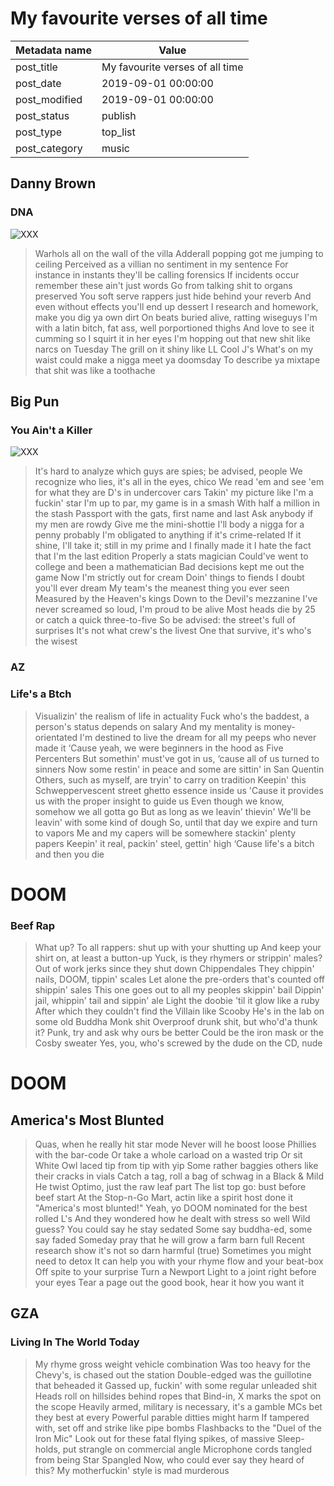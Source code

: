 # My favourite verses of all time

| Metadata name | Value |
| --------- | ------ |
| post_title | My favourite verses of all time |
| post_date | 2019-09-01 00:00:00 |
| post_modified | 2019-09-01 00:00:00 |
| post_status | publish |
| post_type | top_list |
| post_category | music |

## Danny Brown

### DNA

![XXX](/images/albums/top-verses/xxx.jpg)

>Warhols all on the wall of the villa
 Adderall popping got me jumping to ceiling
 Perceived as a villian no sentiment in my sentence
 For instance in instants they'll be calling forensics
 If incidents occur remember these ain't just words
 Go from talking shit to organs preserved
 You soft serve rappers just hide behind your reverb
 And even without effects you'll end up dessert
 I research and homework, make you dig ya own dirt
 On beats buried alive, ratting wiseguys
 I'm with a latin bitch, fat ass, well porportioned thighs
 And love to see it cumming so I squirt it in her eyes
 I'm hopping out that new shit like narcs on Tuesday
 The grill on it shiny like LL Cool J's
 What's on my waist could make a nigga meet ya doomsday
 To describe ya mixtape that shit was like a toothache

## Big Pun

### You Ain't a Killer

![XXX](/images/albums/top-verses/xxx.jpg)

>It's hard to analyze which guys are spies; be advised, people
 We recognize who lies, it's all in the eyes, chico
 We read 'em and see 'em for what they are
 D's in undercover cars
 Takin' my picture like I'm a fuckin' star
 I'm up to par, my game is in a smash
 With half a million in the stash
 Passport with the gats, first name and last
 Ask anybody if my men are rowdy
 Give me the mini-shottie
 I'll body a nigga for a penny probably
 I'm obligated to anything if it's crime-related
 If it shine, I'll take it; still in my prime and I finally made it
 I hate the fact that I'm the last edition
 Properly a stats magician
 Could've went to college and been a mathematician
 Bad decisions kept me out the game
 Now I'm strictly out for cream
 Doin' things to fiends I doubt you'll ever dream
 My team's the meanest thing you ever seen
 Measured by the Heaven's kings
 Down to the Devil's mezzanine
 I've never screamed so loud, I'm proud to be alive
 Most heads die by 25 or catch a quick three-to-five
 So be advised: the street's full of surprises
 It's not what crew's the livest
 One that survive, it's who's the wisest

### AZ

### Life's a Btch

>Visualizin' the realism of life in actuality
 Fuck who's the baddest, a person's status depends on salary
 And my mentality is money-orientated
 I'm destined to live the dream for all my peeps who never made it
 ‘Cause yeah, we were beginners in the hood as Five Percenters
 But somethin' must've got in us, ‘cause all of us turned to sinners
 Now some restin' in peace and some are sittin' in San Quentin
 Others, such as myself, are tryin' to carry on tradition
 Keepin' this Schweppervescent street ghetto essence inside us
 'Cause it provides us with the proper insight to guide us
 Even though we know, somehow we all gotta go
 But as long as we leavin' thievin'
 We'll be leavin' with some kind of dough
 So, until that day we expire and turn to vapors
 Me and my capers will be somewhere stackin' plenty papers
 Keepin' it real, packin' steel, gettin' high
 ‘Cause life's a bitch and then you die

# DOOM

### Beef Rap

>What up?
 To all rappers: shut up with your shutting up
 And keep your shirt on, at least a button-up
 Yuck, is they rhymers or strippin' males?
 Out of work jerks since they shut down Chippendales
 They chippin' nails, DOOM, tippin' scales
 Let alone the pre-orders that's counted off shippin' sales
 This one goes out to all my peoples skippin' bail
 Dippin' jail, whippin' tail and sippin' ale
 Light the doobie 'til it glow like a ruby
 After which they couldn't find the Villain like Scooby
 He's in the lab on some old Buddha Monk shit
 Overproof drunk shit, but who'd'a thunk it?
 Punk, try and ask why ours be better
 Could be the iron mask or the Cosby sweater
 Yes, you, who's screwed by the dude on the CD, nude 

# DOOM

## America's Most Blunted

>Quas, when he really hit star mode
 Never will he boost loose Phillies with the bar-code
 Or take a whole carload on a wasted trip
 Or sit White Owl laced tip from tip with yip
 Some rather baggies others like their cracks in vials
 Catch a tag, roll a bag of schwag in a Black & Mild
 He twist Optimo, just the raw leaf part
 The list top go: bust before beef start
 At the Stop-n-Go Mart, actin like a spirit host done it
 "America's most blunted!"
 Yeah, yo
 DOOM nominated for the best rolled L's
 And they wondered how he dealt with stress so well
 Wild guess? You could say he stay sedated
 Some say buddha-ed, some say faded
 Someday pray that he will grow a farm barn full
 Recent research show it's not so darn harmful (true)
 Sometimes you might need to detox
 It can help you with your rhyme flow and your beat-box
 Off spite to your surprise
 Turn a Newport Light to a joint right before your eyes
 Tear a page out the good book, hear it how you want it 

## GZA

### Living In The World Today

>My rhyme gross weight vehicle combination
 Was too heavy for the Chevy's, is chased out the station
 Double-edged was the guillotine that beheaded it
 Gassed up, fuckin' with some regular unleaded shit
 Heads roll on hillsides behind ropes that
 Bind-in, X marks the spot on the scope
 Heavily armed, military is necessary, it's a gamble
 MCs bet they best at every
 Powerful parable ditties might harm
 If tampered with, set off and strike like pipe bombs
 Flashbacks to the "Duel of the Iron Mic"
 Look out for these fatal flying spikes, of massive
 Sleep-holds, put strangle on commercial angle
 Microphone cords tangled from being Star Spangled
 Now, who could ever say they heard of this?
 My motherfuckin' style is mad murderous